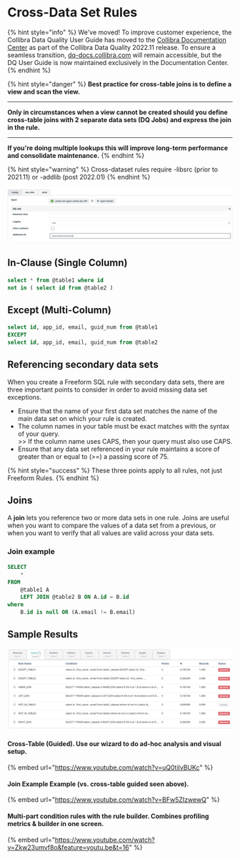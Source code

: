 # Cross-Data Set Rules

{% hint style="info" %}
We've moved! To improve customer experience, the Collibra Data Quality User Guide has moved to the [Collibra Documentation Center](https://productresources.collibra.com/docs/collibra/latest/Content/DataQuality/DQCoreComponents/Cross-Data%20Set%20Rules.htm) as part of the Collibra Data Quality 2022.11 release. To ensure a seamless transition, [dq-docs.collibra.com](http://dq-docs.collibra.com/) will remain accessible, but the DQ User Guide is now maintained exclusively in the Documentation Center.
{% endhint %}

{% hint style="danger" %}
**Best practice for cross-table joins is to define a view and scan the view.**

***

**Only in circumstances when a view cannot be created should you define cross-table joins with 2 separate data sets (DQ Jobs) and express the join in the rule.**

***

**If you're doing multiple lookups this will improve long-term performance and consolidate maintenance.**
{% endhint %}

{% hint style="warning" %}
Cross-dataset rules require -libsrc (prior to 2021.11) or -addlib (post 2022.01)
{% endhint %}

![When a cross-data set rule uses two connections, be sure the jars are in the -lib or -addlib directory.](<../../../../../.gitbook/assets/image (18).png>)

## In-Clause (Single Column)

```sql
select * from @table1 where id 
not in ( select id from @table2 )
```

## Except (Multi-Column)

```sql
select id, app_id, email, guid_num from @table1
EXCEPT
select id, app_id, email, guid_num from @table2
```

## Referencing secondary data sets

When you create a Freeform SQL rule with secondary data sets, there are three important points to consider in order to avoid missing data set exceptions.

* Ensure that the name of your first data set matches the name of the main data set on which your rule is created.
* The column names in your table must be exact matches with the syntax of your query.\
  \>> If the column name uses CAPS, then your query must also use CAPS.
* Ensure that any data set referenced in your rule maintains a score of greater than or equal to (>=) a passing score of 75.&#x20;

{% hint style="success" %}
These three points apply to all rules, not just Freeform Rules.&#x20;
{% endhint %}

## Joins

A **join** lets you reference two or more data sets in one rule. Joins are useful when you want to compare the values of a data set from a previous, or when you want to verify that all values are valid across your data sets.&#x20;

### Join example

```sql
SELECT
    *
FROM
    @table1 A
    LEFT JOIN @table2 B ON A.id = B.id
where
    B.id is null OR (A.email != B.email)
```

## Sample Results

![](<../../../../../.gitbook/assets/image (111).png>)

#### Cross-Table (Guided). Use our wizard to do ad-hoc analysis and visual setup.

{% embed url="https://www.youtube.com/watch?v=uQ0tilvBUKc" %}

#### Join Example Example (vs. cross-table guided seen above).

{% embed url="https://www.youtube.com/watch?v=BFw5ZIzwewQ" %}

#### Multi-part condition rules with the rule builder. Combines profiling metrics & builder in one screen.

{% embed url="https://www.youtube.com/watch?v=Zkw23umvf8o&feature=youtu.be&t=16" %}
